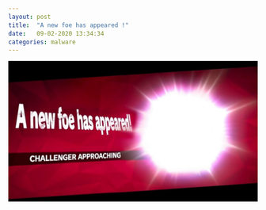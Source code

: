 ```yaml
---
layout: post
title:  "A new foe has appeared !"
date:   09-02-2020 13:34:34
categories: malware
---
```

![new-foe](/images/new-foe.jpg)
